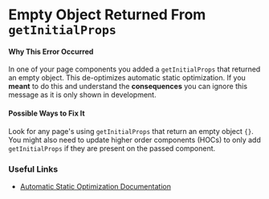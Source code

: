 # Empty Object Returned From `getInitialProps`

#### Why This Error Occurred

In one of your page components you added a `getInitialProps` that returned an empty object. This de-optimizes automatic static optimization. If you **meant** to do this and understand the **consequences** you can ignore this message as it is only shown in development.

#### Possible Ways to Fix It

Look for any page's using `getInitialProps` that return an empty object `{}`. You might also need to update higher order components (HOCs) to only add `getInitialProps` if they are present on the passed component.

### Useful Links

- [Automatic Static Optimization Documentation](https://nextjs.org/docs/advanced-features/automatic-static-optimization)
